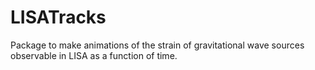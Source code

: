<h1>LISATracks</h1>

Package to make animations of the strain of gravitational wave sources observable in LISA as a function of time. 

